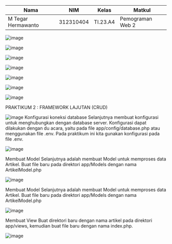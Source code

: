 |Nama|NIM|Kelas|Matkul|
|----|---|-----|------|
|M Tegar Hermawanto|312310404|TI.23.A4|Pemograman Web 2|

![image](https://github.com/user-attachments/assets/9ae8d3c2-2648-41a8-bbc5-bf14fd6effde)

![image](https://github.com/user-attachments/assets/36dc4618-8d03-461b-80de-7050cad95395)

![image](https://github.com/user-attachments/assets/13abc973-5274-4d1f-9ff4-6c4c7d561d28)

![image](https://github.com/user-attachments/assets/164d6021-effc-431e-bc48-79b0b2165186)

![image](https://github.com/user-attachments/assets/3031d1e7-7440-480d-9fa7-3ba90b440cd8)

![image](https://github.com/user-attachments/assets/d6b261ec-5f9e-4fc1-866c-44bf819b1223)

![image](https://github.com/user-attachments/assets/09be9b97-3951-4dca-b0b9-78de72588b17)

PRAKTIKUM 2 : FRAMEWORK LAJUTAN (CRUD)

![image](https://github.com/user-attachments/assets/cb358013-6a74-4c7a-b42d-6a9e419c0b87)
Konfigurasi koneksi database
Selanjutnya membuat konfigurasi untuk menghubungkan dengan database server. Konfigurasi
dapat dilakukan dengan du acara, yaitu pada file app/config/database.php atau menggunakan
file .env. Pada praktikum ini kita gunakan konfigurasi pada file .env.

![image](https://github.com/user-attachments/assets/f2084c6c-a923-45e6-ae5c-49e62070cbaf)

Membuat Model
Selanjutnya adalah membuat Model untuk memproses data Artikel. Buat file baru pada
direktori app/Models dengan nama ArtikelModel.php

![image](https://github.com/user-attachments/assets/77f62723-9455-4bb9-97d1-2f70b83f9944)

Membuat Model
Selanjutnya adalah membuat Model untuk memproses data Artikel. Buat file baru pada
direktori app/Models dengan nama ArtikelModel.php

![image](https://github.com/user-attachments/assets/cf53de8b-e05b-4bbd-8419-3a0bb3f9cd71)

Membuat View
Buat direktori baru dengan nama artikel pada direktori app/views, kemudian buat file baru
dengan nama index.php.

![image](https://github.com/user-attachments/assets/05e4640a-648f-49e2-a28d-79ff2cbf373b)






































